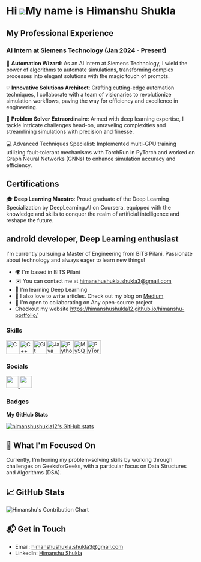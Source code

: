 Hi ![](https://user-images.githubusercontent.com/18350557/176309783-0785949b-9127-417c-8b55-ab5a4333674e.gif)My name is Himanshu Shukla
=======================================================================================================================================
## My Professional Experience

### AI Intern at Siemens Technology (Jan 2024 - Present)

🚀 **Automation Wizard**: As an AI Intern at Siemens Technology, I wield the power of algorithms to automate simulations, transforming complex processes into elegant solutions with the magic touch of prompts.

💡 **Innovative Solutions Architect**: Crafting cutting-edge automation techniques, I collaborate with a team of visionaries to revolutionize simulation workflows, paving the way for efficiency and excellence in engineering.

🔧 **Problem Solver Extraordinaire**: Armed with deep learning expertise, I tackle intricate challenges head-on, unraveling complexities and streamlining simulations with precision and finesse.

💻 Advanced Techniques Specialist: Implemented multi-GPU training utilizing fault-tolerant mechanisms with TorchRun in PyTorch and worked on Graph Neural Networks (GNNs) to enhance simulation accuracy and efficiency.

## Certifications

🎓 **Deep Learning Maestro**: Proud graduate of the Deep Learning Specialization by DeepLearning.AI on Coursera, equipped with the knowledge and skills to conquer the realm of artificial intelligence and reshape the future.


android developer, Deep Learning enthusiast
-------------------------------------------

I'm currently pursuing a Master of Engineering from BITS Pilani. Passionate about technology and always eager to learn new things!

* 🌍  I'm based in BITS Pilani
* ✉️  You can contact me at [himanshushukla.shukla3@gmail.com](mailto:himanshushukla.shukla3@gmail.com)
* 🧠  I'm learning Deep Learning
* 📝 I also love to write articles. Check out my blog on [Medium](https://medium.com/@himanshushukla.shukla3)
* 🤝  I'm open to collaborating on Any open-source project
* Checkout my website https://himanshushukla12.github.io/himanshu-portfolio/

### Skills


<p align="left">
<a href="https://docs.microsoft.com/en-us/cpp/?view=msvc-170" target="_blank" rel="noreferrer"><img src="https://raw.githubusercontent.com/danielcranney/readme-generator/main/public/icons/skills/c-colored.svg" width="36" height="36" alt="C" /></a><a href="https://docs.microsoft.com/en-us/cpp/?view=msvc-170" target="_blank" rel="noreferrer"><img src="https://raw.githubusercontent.com/danielcranney/readme-generator/main/public/icons/skills/cplusplus-colored.svg" width="36" height="36" alt="C++" /></a><a href="https://git-scm.com/" target="_blank" rel="noreferrer"><img src="https://raw.githubusercontent.com/danielcranney/readme-generator/main/public/icons/skills/git-colored.svg" width="36" height="36" alt="Git" /></a><a href="https://www.oracle.com/java/" target="_blank" rel="noreferrer"><img src="https://raw.githubusercontent.com/danielcranney/readme-generator/main/public/icons/skills/java-colored.svg" width="36" height="36" alt="Java" /></a><a href="https://www.python.org/" target="_blank" rel="noreferrer"><img src="https://raw.githubusercontent.com/danielcranney/readme-generator/main/public/icons/skills/python-colored.svg" width="36" height="36" alt="Python" /></a><a href="https://www.mysql.com/" target="_blank" rel="noreferrer"><img src="https://raw.githubusercontent.com/danielcranney/readme-generator/main/public/icons/skills/mysql-colored.svg" width="36" height="36" alt="MySQL" /></a><a href="https://pytorch.org/" target="_blank" rel="noreferrer"><img src="https://raw.githubusercontent.com/danielcranney/readme-generator/main/public/icons/skills/pytorch-colored.svg" width="36" height="36" alt="PyTorch" /></a>
</p>


### Socials

<p align="left"> <a href="https://www.github.com/himanshushukla12" target="_blank" rel="noreferrer"> <picture> <source media="(prefers-color-scheme: dark)" srcset="https://raw.githubusercontent.com/danielcranney/readme-generator/main/public/icons/socials/github-dark.svg" /> <source media="(prefers-color-scheme: light)" srcset="https://raw.githubusercontent.com/danielcranney/readme-generator/main/public/icons/socials/github.svg" /> <img src="https://raw.githubusercontent.com/danielcranney/readme-generator/main/public/icons/socials/github.svg" width="32" height="32" /> </picture> </a> <a href="https://www.linkedin.com/in/himanshu-shukla-94505615a/" target="_blank" rel="noreferrer"> <picture> <source media="(prefers-color-scheme: dark)" srcset="https://raw.githubusercontent.com/danielcranney/readme-generator/main/public/icons/socials/linkedin-dark.svg" /> <source media="(prefers-color-scheme: light)" srcset="https://raw.githubusercontent.com/danielcranney/readme-generator/main/public/icons/socials/linkedin.svg" /> <img src="https://raw.githubusercontent.com/danielcranney/readme-generator/main/public/icons/socials/linkedin.svg" width="32" height="32" /> </picture> </a></p>

### Badges

<b>My GitHub Stats</b>

<a href="http://www.github.com/himanshushukla12"><img src="https://github-readme-stats.vercel.app/api?username=himanshushukla12&show_icons=true&hide=&count_private=true&title_color=0891b2&text_color=ffffff&icon_color=0891b2&bg_color=1c1917&hide_border=true&show_icons=true" alt="himanshushukla12's GitHub stats" /></a>

## 📘 What I'm Focused On

Currently, I'm honing my problem-solving skills by working through challenges on GeeksforGeeks, with a particular focus on Data Structures and Algorithms (DSA).

## 📈 GitHub Stats

![Himanshu's Contribution Chart](https://ghchart.rshah.org/himanshushukla12)

## 📬 Get in Touch

- Email: [himanshushukla.shukla3@gmail.com](mailto:himanshushukla.shukla3@gmail.com)
- LinkedIn: [Himanshu Shukla](https://www.linkedin.com/in/himanshu-shukla-94505615a/)




